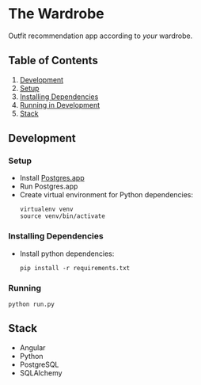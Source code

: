# The Wardrobe
Outfit recommendation app according to *your* wardrobe.

## Table of Contents

1. [Development](#development)
  1. [Setup](#setup)
  2. [Installing Dependencies](#installing-dependencies)
  3. [Running in Development](#running)
2. [Stack](#Stack)

## Development

### Setup
- Install [Postgres.app](http://postgresapp.com/)
- Run Postgres.app
- Create virtual environment for Python dependencies:
  ```
  virtualenv venv
  source venv/bin/activate
  ```

### Installing Dependencies
- Install python dependencies:
  ```
  pip install -r requirements.txt
  ```

### Running
```
python run.py
``` 

## Stack

- Angular
- Python
- PostgreSQL
- SQLAlchemy
